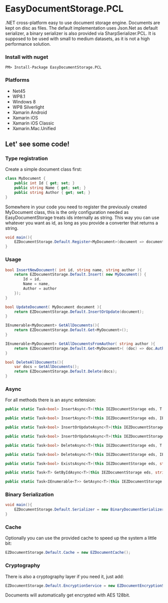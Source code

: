 # EasyDocumentStorage.PCL

.NET cross-platform easy to use document storage engine. Documents are kept on disc as files.
The default implementation uses Json.Net as default serializer, a binary serializer is also provided via SharpSerializer.PCL.
It is supposed to be used with small to medium datasets, as it is not a high performance solution.

### Install with nuget

```
PM> Install-Package EasyDocumentStorage.PCL
```

### Platforms

 * Net45
 * WP8.1
 * Windows 8
 * WP8 Silverlight
 * Xamarin Android
 * Xamarin iOS
 * Xamarin iOS Classic
 * Xamarin.Mac.Unified


## Let' see some code!

### Type registration

Create a simple document class first:

```csharp
class MyDocument {
	public int Id { get; set; }
    public string Name { get; set; }
    public string Author { get; set; }
}
```

Somewhere in your code you need to register the previously created MyDocument class, this is the only configuration
needed as EasyDocumentStorage treats ids internally as string. This way you can use whatever you want as id, as 
long as you provide a converter that returns a string.

```csharp
void main(){
	EZDocumentStorage.Default.Register<MyDocument>(document => document.Id.ToString());
}
```

### Usage

```csharp
bool InsertNewDocument( int id, string name, string author ){
	return EZDocumentStorage.Default.Insert( new MyDocument() {
    	Id = id,
        Name = name,
        Author = author
    });
}

bool UpdateDocument( MyDocument document ){
	return EZDocumentStorage.Default.InsertOrUpdate(document);
}

IEnumerable<MyDocument> GetAllDocuments(){
	return EZDocumentStorage.Default.Get<MyDocument>();
}

IEnumerable<MyDocument> GetAllDocumentsFromAuthor( string author ){
	return EZDocumentStorage.Default.Get<MyDocument>( (doc) => doc.Author == author );
}

bool DeleteAllDocuments(){
    var docs = GetAllDocuments();
    return EZDocumentStorage.Default.Delete(docs);
}
```

### Async

For all methods there is an async extension:

```csharp
public static Task<bool> InsertAsync<T>(this IEZDocumentStorage eds, T document)

public static Task<bool> InsertAsync<T>(this IEZDocumentStorage eds, IEnumerable<T> documents)

public static Task<bool> InsertOrUpdateAsync<T>(this IEZDocumentStorage eds, T document)

public static Task<bool> InsertOrUpdateAsync<T>(this IEZDocumentStorage eds, IEnumerable<T> documents)

public static Task<bool> DeleteAsync<T>(this IEZDocumentStorage eds, T document)

public static Task<bool> DeleteAsync<T>(this IEZDocumentStorage eds, IEnumerable<T> documents)

public static Task<bool> ExistsAsync<T>(this IEZDocumentStorage eds, string documentId)

public static Task<T> GetByIdAsync<T>(this IEZDocumentStorage eds, string documentId)

public static Task<IEnumerable<T>> GetAsync<T>(this IEZDocumentStorage eds, Func<T, bool> clause = null)
```

### Binary Serialization

```csharp
void main(){
	EZDocumentStorage.Default.Serializer = new BinaryDocumentSerializer();
}
```

### Cache
Optionally you can use the provided cache to speed up the system a little bit:

```csharp
EZDocumentStorage.Default.Cache = new EZDocumentCache();
```

### Cryptography
There is also a cryptography layer if you need it, just add:

```csharp
EZDocumentStorage.Default.EncryptionService = new EZDocumentEncryptionService("mykey", "mysalt");
```

Documents will automatically get encrypted with AES 128bit.